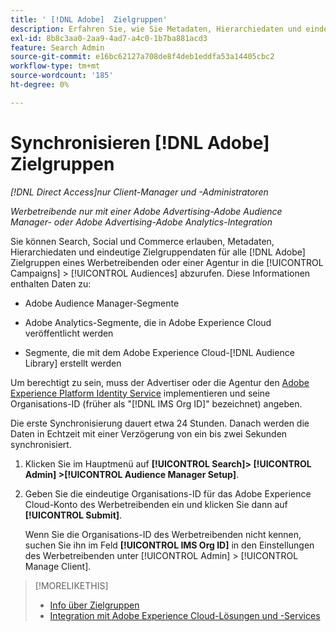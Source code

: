 ```yaml
---
title: ' [!DNL Adobe]  Zielgruppen'
description: Erfahren Sie, wie Sie Metadaten, Hierarchiedaten und eindeutige Zielgruppendaten für Ihre Zielgruppen  [!DNL Adobe] .
exl-id: 8b8c3aa0-2aa9-4ad7-a4c0-1b7ba881acd3
feature: Search Admin
source-git-commit: e16bc62127a708de8f4deb1eddfa53a14405cbc2
workflow-type: tm+mt
source-wordcount: '185'
ht-degree: 0%

---
```


# Synchronisieren [!DNL Adobe] Zielgruppen

*[!DNL Direct Access]nur Client-Manager und -Administratoren*

*Werbetreibende nur mit einer Adobe Advertising-Adobe Audience Manager- oder Adobe Advertising-Adobe Analytics-Integration*

Sie können Search, Social und Commerce erlauben, Metadaten, Hierarchiedaten und eindeutige Zielgruppendaten für alle [!DNL Adobe] Zielgruppen eines Werbetreibenden oder einer Agentur in die [!UICONTROL Campaigns] > [!UICONTROL Audiences] abzurufen. Diese Informationen enthalten Daten zu:

* Adobe Audience Manager-Segmente

* Adobe Analytics-Segmente, die in Adobe Experience Cloud veröffentlicht werden

* Segmente, die mit dem Adobe Experience Cloud-[!DNL Audience Library] erstellt werden

Um berechtigt zu sein, muss der Advertiser oder die Agentur den [Adobe Experience Platform Identity Service](https://experienceleague.adobe.com/docs/id-service/using/home.html) implementieren und seine Organisations-ID (früher als &quot;[!DNL IMS Org ID]&quot; bezeichnet) angeben.

Die erste Synchronisierung dauert etwa 24 Stunden. Danach werden die Daten in Echtzeit mit einer Verzögerung von ein bis zwei Sekunden synchronisiert.

1. Klicken Sie im Hauptmenü auf **[!UICONTROL Search]> [!UICONTROL Admin] >[!UICONTROL Audience Manager Setup]**.

1. Geben Sie die eindeutige Organisations-ID für das Adobe Experience Cloud-Konto des Werbetreibenden ein und klicken Sie dann auf **[!UICONTROL Submit]**.

   Wenn Sie die Organisations-ID des Werbetreibenden nicht kennen, suchen Sie ihn im Feld **[!UICONTROL IMS Org ID]** in den Einstellungen des Werbetreibenden unter [!UICONTROL Admin] > [!UICONTROL Manage Client].

>[!MORELIKETHIS]
>
>* [Info über Zielgruppen](/help/search-social-commerce/campaign-management/campaigns/audience-about.md)
>* [Integration mit Adobe Experience Cloud-Lösungen und -Services](/help/search-social-commerce/introduction/integrations.md)
